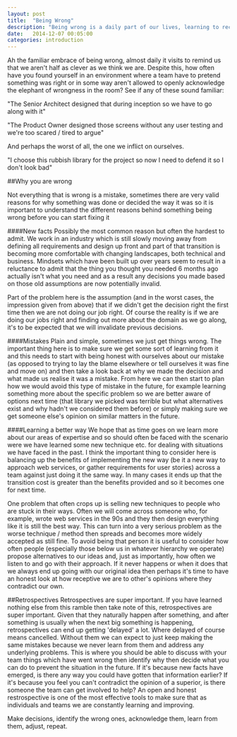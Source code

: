 ```yaml
---
layout: post
title:  "Being Wrong"
description: "Being wrong is a daily part of our lives, learning to recognise and adapt is an important skill to have."
date:   2014-12-07 00:05:00
categories: introduction
---
```


Ah the familiar embrace of being wrong, almost daily it visits to remind us that we aren't half as clever as we think we are. Despite this, how often have you found yourself in an environment where a team have to pretend something was right or in some way aren't allowed to openly acknowledge the elephant of wrongness in the room?	See if any of these sound familiar:

"The Senior Architect designed that during inception so we have to go along with it"

"The Product Owner designed those screens without any user testing and we're too scared / tired to argue"

And perhaps the worst of all, the one we inflict on ourselves.

"I choose this rubbish library for the project so now I need to defend it so I don't look bad"

##Why you are wrong

Not everything that is wrong is a mistake, sometimes there are very valid reasons for why something was done or decided the way it was so it is important to understand the different reasons behind something being wrong before you can start fixing it

####New facts
Possibly the most common reason but often the hardest to admit. We work in an industry which is still slowly moving away from defining all requirements and design up front and part of that transition is becoming more comfortable with changing landscapes, both technical and business. Mindsets which have been built up over years seem to result in a reluctance to admit that the thing you thought you needed 6 months ago actually isn't what you need and as a result any decisions you made based on those old assumptions are now potentially invalid.

Part of the problem here is the assumption (and in the worst cases, the impression given from above) that if we didn't get the decision right the first time then we are not doing our job right. Of course the reality is if we are doing our jobs right and finding out more about the domain as we go along, it's to be expected that we will invalidate previous decisions.

####Mistakes
Plain and simple, sometimes we just get things wrong. The important thing here is to make sure we get some sort of learning from it and this needs to start with being honest with ourselves about our mistake (as opposed to trying to lay the blame elsewhere or tell ourselves it was fine and move on) and then take a look back at why we made the decision and what made us realise it was a mistake. From here we can then start to plan how we would avoid this type of mistake in the future, for example learning something more about the specific problem so we are better aware of options next time (that library we picked was terrible but what alternatives exist and why hadn't we considered them before) or simply making sure we get someone else's opinion on similar matters in the future.

####Learning a better way
We hope that as time goes on we learn more about our areas of expertise and so should often be faced with the scenario were we have learned some new technique etc. for dealing with situations we have faced in the past. I think the important thing to consider here is balancing up the benefits of implementing the new way (be it a new way to approach web services, or gather requirements for user stories) across a team against just doing it the same way. In many cases it ends up that the transition cost is greater than the benefits provided and so it becomes one for next time. 

One problem that often crops up is selling new techniques to people who are stuck in their ways. Often we will come across someone who, for example, wrote web services in the 90s and they then design everything like it is still the best way. This can turn into a very serious problem as the worse technique / method then spreads and becomes more widely accepted as still fine. To avoid being that person it is useful to consider how often people (especially those below us in whatever hierarchy we operate) propose alternatives to our ideas and, just as importantly, how often we listen to and go with their approach. If it never happens or when it does that we always end up going with our original idea then perhaps it's time to have an honest look at how receptive we are to other's opinions where they contradict our own.

##Retrospectives
Retrospectives are super important. If you have learned nothing else from this ramble then take note of this, retrospectives are super important. Given that they naturally happen after something, and after something is usually when the next big something is happening, retrospectives can end up getting 'delayed' a lot. Where delayed of course means cancelled. Without them we can expect to just keep making the same mistakes because we never learn from them and address any underlying problems. This is where you should be able to discuss with your team things which have went wrong then identify why then decide what you can do to prevent the situation in the future. If it's because new facts have emerged, is there any way you could have gotten that information earlier? If it's because you feel you can't contradict the opinion of a superior, is there someone the team can get involved to help? An open and honest restrospective is one of the most effective tools to make sure that as individuals and teams we are constantly learning and improving.

Make decisions, identify the wrong ones, acknowledge them, learn from them, adjust, repeat.